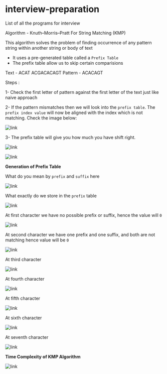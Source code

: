 # interview-preparation
List of all the programs for interview

Algorithm - Knuth–Morris–Pratt For String Matching (KMP)

This algorithm solves the problem of finding occurrence of any pattern string within another string or body of text

* It uses a pre-generated table called a `Prefix Table`
* The prefix table allow us to skip certain comparisions

Text -    ACAT ACGACACAGT
Pattern - ACACAGT

Steps :

1- Check the first letter of pattern against the first letter of the text just like naive approach

2- If the pattern mismatches then we will look into the `prefix table`. The `prefix index value` will now be aligned with the index which is not matching. Check the image below:

![link](https://github.com/rakeshsukla53/interview-preparation/blob/master/Images/Selection_039.png)

3- The prefix table will give you how much you have shift right.

![link](https://github.com/rakeshsukla53/interview-preparation/blob/master/Images/Selection_040.png)

![link](https://github.com/rakeshsukla53/interview-preparation/blob/master/Images/Selection_041.png)

**Generation of Prefix Table**

What do you mean by `prefix` and `suffix` here

![link](https://github.com/rakeshsukla53/interview-preparation/blob/master/Images/Selection_042.png)

What exactly do we store in the `prefix` table
 
![link](https://github.com/rakeshsukla53/interview-preparation/blob/master/Images/Selection_043.png)

At first character we have no possible prefix or suffix, hence the value will `0`

![link](https://github.com/rakeshsukla53/interview-preparation/blob/master/Images/Selection_044.png)

At second character we have one prefix and one suffix, and both are not matching hence value will be `0`

![link](https://github.com/rakeshsukla53/interview-preparation/blob/master/Images/Selection_045.png)

At third character

![link](https://github.com/rakeshsukla53/interview-preparation/blob/master/Images/Selection_046.png)

At fourth character

![link](https://github.com/rakeshsukla53/interview-preparation/blob/master/Images/Selection_047.png)

At fifth character

![link](https://github.com/rakeshsukla53/interview-preparation/blob/master/Images/Selection_048.png)

At sixth character

![link](https://github.com/rakeshsukla53/interview-preparation/blob/master/Images/Selection_049.png)

At seventh character 

![link](https://github.com/rakeshsukla53/interview-preparation/blob/master/Images/Selection_050.png)

**Time Complexity of KMP Algorithm**

![link](https://github.com/rakeshsukla53/interview-preparation/blob/master/Images/Selection_051.png)